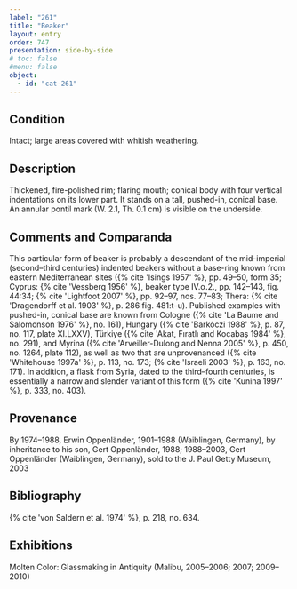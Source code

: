 ```yaml
---
label: "261"
title: "Beaker"
layout: entry
order: 747
presentation: side-by-side
# toc: false
#menu: false 
object:
  - id: "cat-261"
---
```


## Condition

Intact; large areas covered with whitish weathering.

## Description

Thickened, fire-polished rim; flaring mouth; conical body with four vertical indentations on its lower part. It stands on a tall, pushed-in, conical base. An annular pontil mark (W. 2.1, Th. 0.1 cm) is visible on the underside.

## Comments and Comparanda

This particular form of beaker is probably a descendant of the mid-imperial (second–third centuries) indented beakers without a base-ring known from eastern Mediterranean sites ({% cite 'Isings 1957' %}, pp. 49–50, form 35; Cyprus: {% cite 'Vessberg 1956' %}, beaker type IV.α.2., pp. 142–143, fig. 44:34; {% cite 'Lightfoot 2007' %}, pp. 92–97, nos. 77–83; Thera: {% cite 'Dragendorff et al. 1903' %}, p. 286 fig. 481:t–u). Published examples with pushed-in, conical base are known from Cologne ({% cite 'La Baume and Salomonson 1976' %}, no. 161), Hungary ({% cite 'Barkóczi 1988' %}, p. 87, no. 117, plate XI.LXXV), Türkiye ({% cite 'Akat, Fıratlı and Kocabaş 1984' %}, no. 291), and Myrina ({% cite 'Arveiller-Dulong and Nenna 2005' %}, p. 450, no. 1264, plate 112), as well as two that are unprovenanced ({% cite 'Whitehouse 1997a' %}, p. 113, no. 173; {% cite 'Israeli 2003' %}, p. 163, no. 171). In addition, a flask from Syria, dated to the third–fourth centuries, is essentially a narrow and slender variant of this form ({% cite 'Kunina 1997' %}, p. 333, no. 403).

## Provenance

By 1974–1988, Erwin Oppenländer, 1901–1988 (Waiblingen, Germany), by inheritance to his son, Gert Oppenländer, 1988; 1988–2003, Gert Oppenländer (Waiblingen, Germany), sold to the J. Paul Getty Museum, 2003

## Bibliography

{% cite 'von Saldern et al. 1974' %}, p. 218, no. 634.

## Exhibitions

Molten Color: Glassmaking in Antiquity (Malibu, 2005–2006; 2007; 2009–2010)